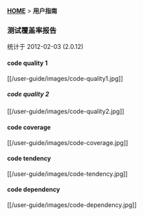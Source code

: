 [**HOME**](Home) > **用户指南**

### 测试覆盖率报告

统计于 2012-02-03 (2.0.12)

#### code quality 1

[[/user-guide/images/code-quality1.jpg]]

##### code quality 2

[[/user-guide/images/code-quality2.jpg]]

#### code coverage

[[/user-guide/images/code-coverage.jpg]]

#### code tendency

[[/user-guide/images/code-tendency.jpg]]

#### code dependency

[[/user-guide/images/code-dependency.jpg]]
